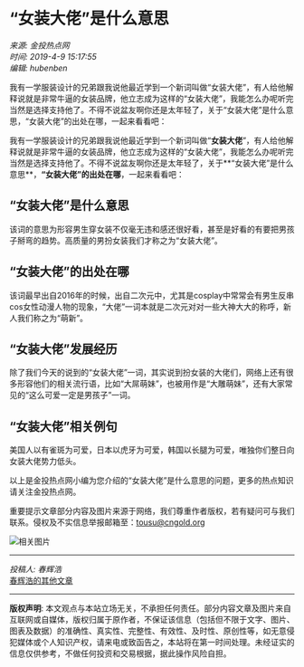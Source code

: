 # “女装大佬”是什么意思

_来源: 金投热点网_  
_时间: 2019-4-9 15:17:55_  
_编辑: hubenben_

我有一学服装设计的兄弟跟我说他最近学到一个新词叫做“女装大佬”，有人给他解释说就是非常牛逼的女装品牌，他立志成为这样的“女装大佬”，我能怎么办呢听完当然是选择支持他了。不得不说盆友啊你还是太年轻了，关于“女装大佬”是什么意思，“女装大佬”的出处在哪，一起来看看吧：

我有一学服装设计的兄弟跟我说他最近学到一个新词叫做“**女装大佬**”，有人给他解释说就是非常牛逼的女装品牌，他立志成为这样的“女装大佬”，我能怎么办呢听完当然是选择支持他了。不得不说盆友啊你还是太年轻了，关于**“女装大佬”是什么意思**，**“女装大佬”的出处在哪**，一起来看看吧：

## “女装大佬”是什么意思

该词的意思为形容男生穿女装不仅毫无违和感还很好看，甚至是好看的有要把男孩子掰弯的趋势。高质量的男扮女装我们才称之为“女装大佬”。

## “女装大佬”的出处在哪

该词最早出自2016年的时候，出自二次元中，尤其是cosplay中常常会有男生反串cos女性动漫人物的现象，“大佬”一词本就是二次元对对一些大神大大的称呼，新人我们称之为“萌新”。

## “女装大佬”发展经历

除了我们今天的说到的“女装大佬”一词，其实说到扮女装的大佬们，网络上还有很多形容他们的相关流行语，比如“大屌萌妹”，也被用作是“大雕萌妹”，还有大家常见的“这么可爱一定是男孩子”一词。

## “女装大佬”相关例句

美国人以有雀斑为可爱，日本以虎牙为可爱，韩国以长腿为可爱，唯独你们整日向女装大佬势力低头。

以上是金投热点网小编为您介绍的“女装大佬”是什么意思的问题，更多的热点知识请关注金投热点网。

重要提示文章部分内容及图片来源于网络，我们尊重作者版权，若有疑问可与我们联系。侵权及不实信息举报邮箱至：tousu@cngold.org

![相关图片](https://res.cngoldres.com/ams/images/48a1f1385d01ce004ee77f3bcde0f64b.gif)

---

_投稿人: 春辉浩_  
[春辉浩的其他文章](https://www.cngold.org/author/a1291.html)  

--- 

**版权声明**: 本文观点与本站立场无关，不承担任何责任。部分内容文章及图片来自互联网或自媒体，版权归属于原作者，不保证该信息（包括但不限于文字、图片、图表及数据）的准确性、真实性、完整性、有效性、及时性、原创性等，如无意侵犯媒体或个人知识产权，请来电或致函告之，本站将在第一时间处理。未经证实的信息仅供参考，不做任何投资和交易根据，据此操作风险自担。